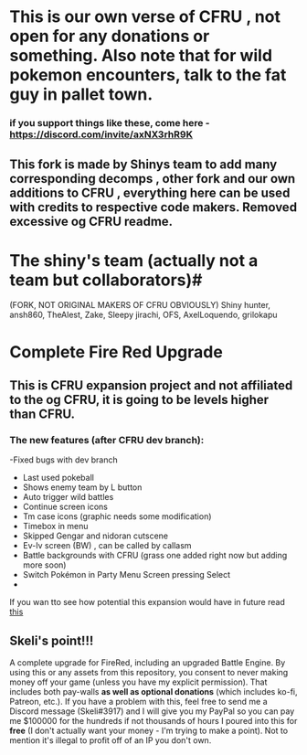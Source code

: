 # This is our own verse of CFRU , not open for any donations or something. Also note that for wild pokemon encounters, talk to the fat guy in pallet town.

### if you support things like these, come here - https://discord.com/invite/axNX3rhR9K
## This fork is made by Shinys team to add many corresponding decomps , other fork and our own additions to CFRU , everything here can be used with credits to respective code makers. Removed excessive og CFRU readme.

# The shiny's team (actually not a team but collaborators)#
(FORK, NOT ORIGINAL MAKERS OF CFRU OBVIOUSLY)
Shiny hunter,
ansh860,
TheAlest,
Zake,
Sleepy jirachi,
OFS,
AxelLoquendo,
grilokapu

# Complete Fire Red Upgrade
## This is CFRU expansion project and not affiliated to the og CFRU, it is going to be levels higher than CFRU.
### The new features (after CFRU dev branch):
-Fixed bugs with dev branch 
- Last used pokeball
- Shows enemy team by L button
- Auto trigger wild battles
- Continue screen icons
- Tm case icons (graphic needs some modification)
- Timebox in menu
- Skipped Gengar and nidoran cutscene
- Ev-Iv screen (BW) , can be called by callasm
- Battle backgrounds with CFRU (grass one added right now but adding more soon)
- Switch Pokémon in Party Menu Screen pressing Select
- 
If you wan tto see how potential this expansion would have in future read [this](https://github.com/Shiny-Miner/CFRU-expansion/blob/experiments/todo.md)
## Skeli's point!!!
A complete upgrade for FireRed, including an upgraded Battle Engine. By using this or any assets from this repository, you consent to never making money off your game (unless you have my explicit permission). That includes both pay-walls **as well as optional donations** (which includes ko-fi, Patreon, etc.). If you have a problem with this, feel free to send me a Discord message (Skeli#3917) and I will give you my PayPal so you can pay me $100000 for the hundreds if not thousands of hours I poured into this for **free** (I don't actually want your money - I'm trying to make a point). Not to mention it's illegal to profit off of an IP you don't own.
